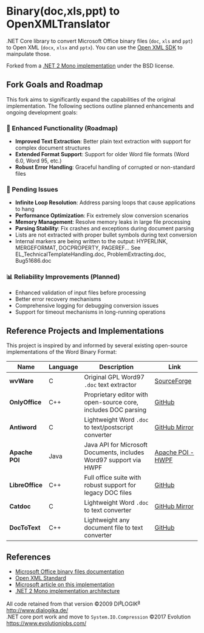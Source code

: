 # Binary(doc,xls,ppt) to OpenXMLTranslator

.NET Core library to convert Microsoft Office binary files (`doc`, `xls` and `ppt`) to Open XML (`docx`, `xlsx` and `pptx`).
You can use the [Open XML SDK](https://github.com/OfficeDev/Open-XML-SDK) to mainpulate those.

Forked from a [.NET 2 Mono implementation](https://sourceforge.net/projects/b2xtranslator/) under the BSD license.

## Fork Goals and Roadmap

This fork aims to significantly expand the capabilities of the original implementation. The following sections outline planned enhancements and ongoing development goals:

### 🚀 Enhanced Functionality (Roadmap)
- **Improved Text Extraction**: Better plain text extraction with support for complex document structures
- **Extended Format Support**: Support for older Word file formats (Word 6.0, Word 95, etc.)
- **Robust Error Handling**: Graceful handling of corrupted or non-standard files

### 🔧 Pending Issues
- **Infinite Loop Resolution**: Address parsing loops that cause applications to hang
- **Performance Optimization**: Fix extremely slow conversion scenarios
- **Memory Management**: Resolve memory leaks in large file processing
- **Parsing Stability**: Fix crashes and exceptions during document parsing
- Lists are not extracted with proper bullet symbols during text conversion
- Internal markers are being written to the output: HYPERLINK, MERGEFORMAT, DOCPROPERTY, PAGEREF... See EL_TechnicalTemplateHandling.doc, ProblemExtracting.doc, Bug51686.doc

### 📊 Reliability Improvements (Planned)
- Enhanced validation of input files before processing
- Better error recovery mechanisms
- Comprehensive logging for debugging conversion issues
- Support for timeout mechanisms in long-running operations 

## Reference Projects and Implementations

This project is inspired by and informed by several existing open-source implementations of the Word Binary Format:

| Name            | Language | Description                                                        | Link                                                                  |
|-----------------|----------|--------------------------------------------------------------------|-----------------------------------------------------------------------|
| **wvWare**      | C        | Original GPL Word97 `.doc` text extractor                          | [SourceForge](https://sourceforge.net/projects/wvware/)               |
| **OnlyOffice**  | C++      | Proprietary editor with open-source core, includes DOC parsing     | [GitHub](https://github.com/ONLYOFFICE/core/tree/master/MsBinaryFile) |
| **Antiword**    | C        | Lightweight Word `.doc` to text/postscript converter               | [GitHub Mirror](https://github.com/grobian/antiword)                  |
| **Apache POI**  | Java     | Java API for Microsoft Documents, includes Word97 support via HWPF | [Apache POI - HWPF](https://poi.apache.org/hwpf/index.html)           |
| **LibreOffice** | C++      | Full office suite with robust support for legacy DOC files         | [GitHub](https://github.com/LibreOffice/core)                         |
| **Catdoc**      | C        | Lightweight Word `.doc` to text converter                          | [GitHub Mirror](https://github.com/petewarden/catdoc)                 |
| **DocToText**   | C++      | Lightweight any document file to text converter                    | [GitHub](https://github.com/tokgolich/doctotext)                      |

## References

* [Microsoft Office binary files documentation](https://msdn.microsoft.com/en-us/library/cc313105.aspx)
* [Open XML Standard](http://www.ecma-international.org/publications/standards/Ecma-376.htm)
* [Microsoft article on this implementation](https://blogs.msdn.microsoft.com/interoperability/2009/05/11/binary-to-open-xml-b2x-translator-interoperability-for-the-office-binary-file-formats/)
* [.NET 2 Mono implementation architecture](http://b2xtranslator.sourceforge.net/architecture.html)

All code retained from that version ©2009 DI<sup><u>a</u></sup>LOGIK<sup><u>a</u></sup> http://www.dialogika.de/  
.NET core port work and move to `System.IO.Compression` ©2017 Evolution https://www.evolutionjobs.com/

